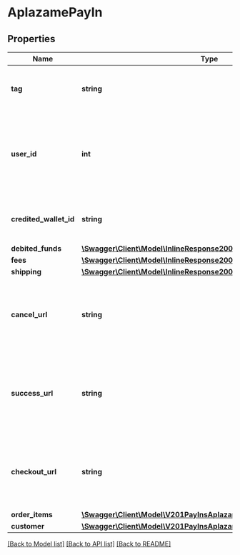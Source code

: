 # AplazamePayIn

## Properties
Name | Type | Description | Notes
------------ | ------------- | ------------- | -------------
**tag** | **string** | Custom data that you can add to this item | [optional] 
**user_id** | **int** | Whether to save or not the card for future use. SaveCard and CardId are mutually exclusive | [optional] 
**credited_wallet_id** | **string** | The ID of the wallet where money will be credited | [optional] 
**debited_funds** | [**\Swagger\Client\Model\InlineResponse2001DebitedFunds**](InlineResponse2001DebitedFunds.md) |  | [optional] 
**fees** | [**\Swagger\Client\Model\InlineResponse2001DebitedFunds**](InlineResponse2001DebitedFunds.md) |  | [optional] 
**shipping** | [**\Swagger\Client\Model\InlineResponse2001DebitedFunds**](InlineResponse2001DebitedFunds.md) |  | [optional] 
**cancel_url** | **string** | Dirección (relativa a la tienda) a la que redirigirá en caso de error en el pago. | 
**success_url** | **string** | Dirección (relativa a la tienda) a la que redirigirá cuando se haya completado el pago. | 
**checkout_url** | **string** | Dirección a la que se redirigirá el usuario si escoge volver a la tienda (por omisión &#39;/&#39;). | [optional] 
**order_items** | [**\Swagger\Client\Model\V201PayInsAplazamepaymentswebOrderItems[]**](V201PayInsAplazamepaymentswebOrderItems.md) |  | 
**customer** | [**\Swagger\Client\Model\V201PayInsAplazamepaymentswebCustomer**](V201PayInsAplazamepaymentswebCustomer.md) |  | [optional] 

[[Back to Model list]](../README.md#documentation-for-models) [[Back to API list]](../README.md#documentation-for-api-endpoints) [[Back to README]](../README.md)


